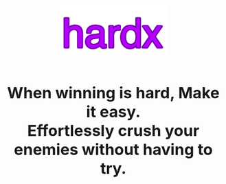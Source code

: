 <div align="center">
  <img width="250px" src="https://raw.githubusercontent.com/hoardhoard/hardx/refs/heads/main/hardx.png">
  <h2 align="center">
    <br>
  <b style="font-size: 36px;">When winning is hard, Make it easy.</b>
  <br>
  <b style="font-size: 36px;">Effortlessly crush your enemies without having to try.</b>
  </h2>
</div>
